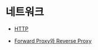 # 네트워크

- [HTTP](./http/ko.md)

- [Forward Proxy와 Reverse Proxy](./forward-proxy-and-reverse-proxy/ko.md)
